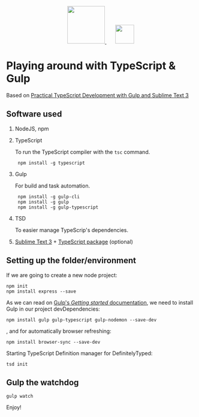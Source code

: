 <p align="center">
  <a target="_blank" href="http://gulpjs.com">
    <img height="100" src="https://raw.githubusercontent.com/gulpjs/artwork/master/gulp-2x.png" />

  </a>
  &nbsp;&nbsp;&nbsp;&nbsp;&nbsp;
  <a target="_blank" href="http://www.typescriptlang.org/">
      <img height="50" src="http://www.typescriptlang.org/content/images/logo_small.png" />
  </a>
</p>

# Playing around with TypeScript & Gulp

Based on [Practical TypeScript Development with Gulp and Sublime Text 3][1]

## Software used

1. NodeJS, npm

2. TypeScript

    To run the TypeScript compiler with the ```tsc``` command.

        npm install -g typescript

3. Gulp

    For build and task automation.

        npm install -g gulp-cli
        npm install -g gulp
        npm install -g gulp-typescript

4. TSD

    To easier manage TypeScrip's dependencies.

5. [Sublime Text 3][2] + [Type​Script package][3] (optional)

## Setting up the folder/environment

If we are going to create a new node project:

    npm init
    npm install express --save

As we can read on [Gulp's *Getting started* documentation][4], we need to install Gulp in our project devDependencies:

    npm install gulp gulp-typescript gulp-nodemon --save-dev

, and for automatically browser refreshing:

    npm install browser-sync --save-dev

Starting TypeScript Definition manager for DefinitelyTyped:

    tsd init

## Gulp the watchdog

    gulp watch

Enjoy!

[1]: https://www.airpair.com/typescript/posts/typescript-development-with-gulp-and-sublime-text
[2]: https://www.sublimetext.com/
[3]: https://packagecontrol.io/packages/TypeScript
[4]: https://github.com/gulpjs/gulp/blob/master/docs/getting-started.md